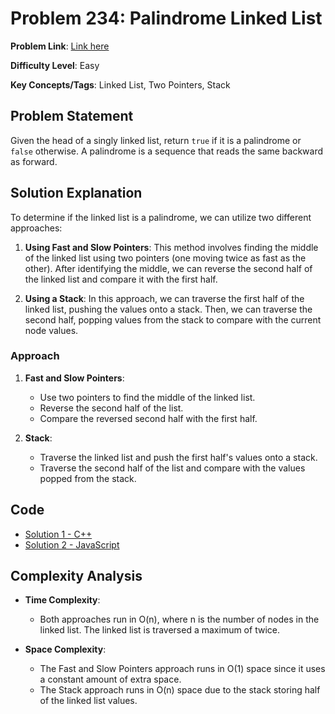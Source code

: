 # Problem 234: Palindrome Linked List

**Problem Link**: [Link here](https://leetcode.com/problems/palindrome-linked-list/)

**Difficulty Level**: Easy

**Key Concepts/Tags**: Linked List, Two Pointers, Stack

## Problem Statement

Given the head of a singly linked list, return `true` if it is a palindrome or `false` otherwise. A palindrome is a sequence that reads the same backward as forward.

## Solution Explanation

To determine if the linked list is a palindrome, we can utilize two different approaches: 

1. **Using Fast and Slow Pointers**: This method involves finding the middle of the linked list using two pointers (one moving twice as fast as the other). After identifying the middle, we can reverse the second half of the linked list and compare it with the first half.

2. **Using a Stack**: In this approach, we can traverse the first half of the linked list, pushing the values onto a stack. Then, we can traverse the second half, popping values from the stack to compare with the current node values.

### Approach
1. **Fast and Slow Pointers**: 
   - Use two pointers to find the middle of the linked list.
   - Reverse the second half of the list.
   - Compare the reversed second half with the first half.

2. **Stack**:
   - Traverse the linked list and push the first half's values onto a stack.
   - Traverse the second half of the list and compare with the values popped from the stack.

## Code
- [Solution 1 - C++](./solution_1.cpp)
- [Solution 2 - JavaScript](./solution_2.js)

## Complexity Analysis

- **Time Complexity**: 
  - Both approaches run in O(n), where n is the number of nodes in the linked list. The linked list is traversed a maximum of twice.

- **Space Complexity**: 
  - The Fast and Slow Pointers approach runs in O(1) space since it uses a constant amount of extra space.
  - The Stack approach runs in O(n) space due to the stack storing half of the linked list values.
